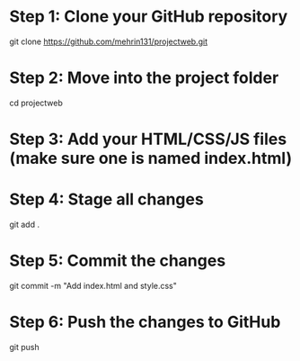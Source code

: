 # Step 1: Clone your GitHub repository
git clone https://github.com/mehrin131/projectweb.git

# Step 2: Move into the project folder
cd projectweb

# Step 3: Add your HTML/CSS/JS files (make sure one is named index.html)

# Step 4: Stage all changes
git add .

# Step 5: Commit the changes
git commit -m "Add index.html and style.css"

# Step 6: Push the changes to GitHub
git push
